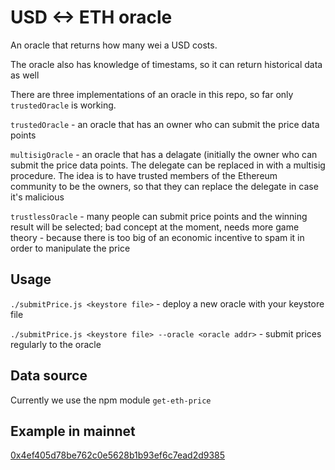# USD <-> ETH oracle

An oracle that returns how many wei a USD costs.

The oracle also has knowledge of timestams, so it can return historical data as well

There are three implementations of an oracle in this repo, so far only `trustedOracle` is working. 

`trustedOracle` - an oracle that has an owner who can submit the price data points

`multisigOracle` - an oracle that has a delagate (initially the owner who can submit the price data points. The delegate can be replaced in with a multisig procedure. The idea is to have trusted members of the Ethereum community to be the owners, so that they can replace the delegate in case it's malicious

`trustlessOracle` - many people can submit price points and the winning result will be selected; bad concept at the moment, needs more game theory - because there is too big of an economic incentive to spam it in order to manipulate the price

## Usage

`./submitPrice.js <keystore file>` - deploy a new oracle with your keystore file

`./submitPrice.js <keystore file> --oracle <oracle addr>` - submit prices regularly to the oracle


## Data source

Currently we use the npm module `get-eth-price`


## Example in mainnet

[0x4ef405d78be762c0e5628b1b93ef6c7ead2d9385](https://etherscan.io/address/0x4ef405d78be762c0e5628b1b93ef6c7ead2d9385#readContract)
